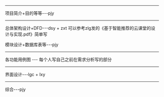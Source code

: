 ----

项目简介+目的等等---pjy

----

总体架构设计+DFD---dsy + zxt  可以参考zlg发的《基于智能推荐的云课堂的设计与实现.pdf》简单写

模块设计+数据库表等---pjy

----

各功能用例图 --- 每个人写自己之前在需求分析写的部分

----

界面设计---lgc + lxy

----

综合---pjy